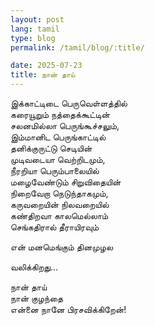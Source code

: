```yaml
---
layout: post
lang: tamil
type: blog
permalink: /tamil/blog/:title/

date: 2025-07-23
title: நான் தாய்
---
```


இக்காட்டிடை பெருவெள்ளத்தில் <br/>
கரையூறும் நத்தைக்கூட்டின் <br/>
சலனமில்லா பெருங்கூச்சலும், <br/>
இம்மானிட பெருங்காட்டில் <br/>
தனிக்குருட்டு செடியின் <br/>
முடிவடையா வெற்றிடமும், <br/>
நீரறியா பெரும்பாலையில் <br/>
மழைவேண்டும் சிறுவிதையின் <br/>
நிறைவேறா நெடுந்தாகமும், <br/>
கருவறையின் நிலவறையில் <br/>
கண்திறவா காலமெல்லாம் <br/>
செங்கதிரால் தீராயிரவும்

என் மனமெங்கும் தினமுழல 

வலிக்கிறது…

நான் தாய் <br/>
நான் குழந்தை <br/>
என்னை நானே பிரசவிக்கிறேன்!
